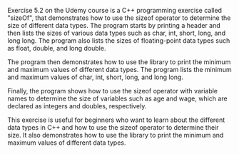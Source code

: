 Exercise 5.2 on the Udemy course is a C++ programming exercise called "sizeOf", that demonstrates how to use the sizeof operator to determine the size of different data types. The program starts by printing a header and then lists the sizes of various data types such as char, int, short, long, and long long. The program also lists the sizes of floating-point data types such as float, double, and long double.

The program then demonstrates how to use the <climits> library to print the minimum and maximum values of different data types. The program lists the minimum and maximum values of char, int, short, long, and long long.

Finally, the program shows how to use the sizeof operator with variable names to determine the size of variables such as age and wage, which are declared as integers and doubles, respectively.

This exercise is useful for beginners who want to learn about the different data types in C++ and how to use the sizeof operator to determine their size. It also demonstrates how to use the <climits> library to print the minimum and maximum values of different data types.
